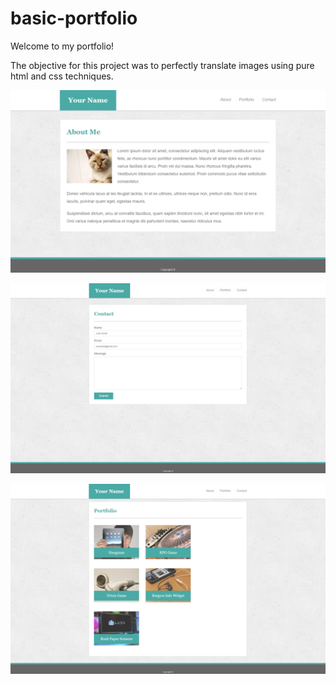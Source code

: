 # basic-portfolio

Welcome to my portfolio!

The objective for this project was to perfectly translate images using pure html and css techniques.

![Portfolio About](./assets/images/portfolio-about-me.png)

![Portfolio Contact](./assets/images/portfolio-contact.png)

![Portfolio Gallery](./assets/images/portfolio-gallery.png)
